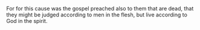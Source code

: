 For for this cause was the gospel preached also to them that are dead, that they might be judged according to men in the flesh, but live according to God in the spirit.
